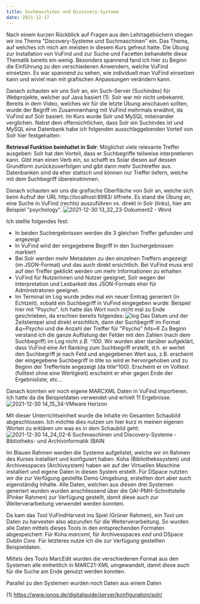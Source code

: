 ```yaml
---
title: Suchmaschinen und Discovery-Systeme
date: 2021-12-17
---
```


Nach einem kurzen Rückblick auf Fragen aus den Lehrtagebüchern stiegen wir ins Thema "Discovery-Systeme und Suchmaschinen" ein. Das Thema, auf welches ich mich am meisten in diesem Kurs gefreut hatte. Die Übung zur Installation von VuFind und zur Suche und Facetten behandelte diese Thematik bereits ein wenig. Besonders spannend fand ich hier zu Beginn die Einführung zu den verschiedenen Anwendern, welche VuFind einsetzen. Es war spannend zu sehen, wie individuell man VuFind einsetzen kann und wiviel man mit grafischen Anpassungen verändern kann.

Danach schauten wir uns Solr an, ein Such-Server (Suchindex) für Webprojekte, welcher auf Java basiert (1). Solr war mir nicht unbekannt. Bereits in dem Video, welches wir für die letzte Übung anschauen sollten, wurde der Begriff im Zusammenhang mit VuFind mehrmals erwähnt, da VuFind auf Solr basiert.
Im Kurs wurde Solr und MySQL miteinander verglichen. Nebst dem offensichtlichen, dass Solr ein Suchindex ist und MySQL eine Datenbank habe ich folgenden ausschlaggebenden Vorteil von Solr hier festgehalten:

**Retrieval Funktion beinhaltet in Solr**: Möglichst viele relevante Treffer ausgeben: Solr hat den Vorteil, dass er Suchbegriffe teilweise interpretieren kann. Gibt man einen Verb ein, so schafft es Solar diesen auf dessen Grundform zurückzuverfolgen und gibt dann mehr Suchtreffer aus. Datenbanken sind da eher statisch und können nur Treffer liefern, welche mit dem Suchbegriff übereinstimmen.

Danach schauten wir uns die grafische Oberfläche von Solr an, welche sich beim Aufruf der URL http://localhost:8983/ öffnete.
Es stand die Übung an, eine Suche in VuFind (rechts) auszuführen vs. direkt in Solr (links), hier am Beispiel "psychology".
![2021-12-30 13_32_23-Dokument2 - Word](https://user-images.githubusercontent.com/85638168/147752296-3517c05b-4a26-4a1a-8393-2fe293c8b750.png)

Ich stellte folgendes fest:
- In beiden Suchergebnissen werden die 3 gleichen Treffer gefunden und angezeigt
- In VuFind wird der eingegebene Begriff in den Suchergebnissen markiert
- Bei Solr werden mehr Metadaten zu den einzelnen Treffern angezeigt (im JSON-Format) und das auch direkt ersichtlich. Bei VuFind muss erst auf den Treffer geklickt werden um mehr Informationen zu erhalten
- VuFind für Nutzerinnen und Nutzer geeignet, Solr wegen der Interpretation und Lesbarkeit des JSON-Formats eher für Administratoren geeignet.
- Im Terminal im Log wurde jedes mal ein neuer Eintrag generiert (in Echtzeit), sobald ein Suchbegriff in VuFind eingegeben wurde: Beispiel hier mit "Psycho". Ich hatte das Wort noch nicht mal zu Ende geschrieben, da erschien bereits folgendes:
![log](https://user-images.githubusercontent.com/85638168/147751557-0a13bba6-daef-4a88-8d0a-a2ef1780923d.png)
Das Datum und der Zeitstempel sind direkt ersichtlich, dann der Suchbegriff im Format *&q=Psycho* und die Anzahl der Treffer für "Psycho" *hits=6*
Zu Beginn verstand ich die ganze Auflistung der Felder mit den Zahlen (nach dem Suchbegriff) im Log nicht *z.B. ^100*. Wir wurden aber darüber aufgeklärt, dass  VuFind eine Art Ranking zum Suchbegriff erstellt, d.h. er wertet den Suchbegriff je nach Feld und angegebenen Wert aus, z.B. erscheint der eingegebene Suchbegriff in title so wird er hervorgehoben und zu Beginn der Trefferliste angezeigt (da title^100). Erscheint er im Volltext (fulltext ohne eine Wertigkeit) erscheint er eher gegen Ende der Ergebnisliste, etc...

Danach konnten wir noch eigene MARCXML Daten in VuFind importieren. Ich hatte da die Beispieldaten verwendet und erhielt 11 Ergebnisse.
![2021-12-30 14_15_34-VMware Horizon](https://user-images.githubusercontent.com/85638168/147755268-ace7602d-af82-4b3e-b567-3dc9afe2a42b.png)

Mit dieser Unterrichtseinheit wurde die Inhalte im Gesamten Schaubild abgeschlossen. Ich möchte dies nutzen um hier kurz in meinen eigenen Worten zu erklären um was es in dem Schaubild geht.
![2021-12-30 14_24_02-6  Suchmaschinen und Discovery-Systeme - Bibliotheks- und Archivinformatik (BAIN](https://user-images.githubusercontent.com/85638168/147756091-9923dd25-39ed-4717-ac86-3235bd62fdab.png)

Im Blauen Rahmen werden die Systeme aufgelistet, welche wir im Rahmen des Kurses installiert und konfiguiert haben. Koha (Bibliothekssystem) und Archivesspaces (Archivsystem) haben wir auf der Virtuellen Maschine installiert und eigene Daten in diesen System erstellt. Für DSpace nutzten wir die zur Verfügung gestellte Demo Umgebung, erstellten dort aber auch eigenständig Inhalte. Alle Daten, welchen aus diesen drei Systemen generiert wurden wurden anschliessend über die OAI-PMH-Schnittstelle (Pinker Rahmen) zur Verfügung gestellt, damit diese auch zur Weiterverarbeitung verwendet werden konnten.

Da kam das Tool VuFindHarvest ins Spiel (Grüner Rahmen), ein Tool um Daten zu harvesten also abzurufen für die Weiterverarbeitung. So wurden alle Daten mittels dieses Tools in den entsprechenden Formaten abgespeichert: Für Koha *marcxml*, für Archivesspaces *ead* und DSpace *Dublin Core*. Für letzteres nutze ich die zur Verfügung gestellten Beispieldaten.

Mittels des Tools MarcEdit wurden die verschiedenen Format aus den Systemen alle einheitlich in MARC21-XML umgewandelt, damit diese auch für die Suche am Ende genutzt werden konnten.

Parallel zu den Systemen wurden noch Daten aus einem Daten


(1) https://www.ionos.de/digitalguide/server/konfiguration/solr/
